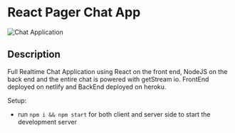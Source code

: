 # React Pager Chat App

![Chat Application](https://i.ibb.co/7ptBcNY/chat.png)

## Description
Full Realtime Chat Application using React on the front end, NodeJS on the back end and the entire chat is powered with getStream io.
FrontEnd deployed on netlify and BackEnd deployed on heroku.

Setup:
- run ```npm i && npm start``` for both client and server side to start the development server
